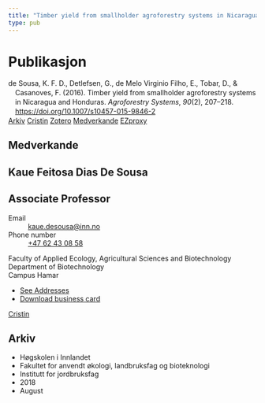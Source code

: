 ```yaml
---
title: "Timber yield from smallholder agroforestry systems in Nicaragua and Honduras"
type: pub
---
```

<h1>Publikasjon</h1>
<article id="csl-bib-container-Z3HJJDGF" class="csl-bib-container">
  <div class="csl-bib-body" style="line-height: 1.35; padding-left: 1em; text-indent:-1em;">
  <div class="csl-entry">de Sousa, K. F. D., Detlefsen, G., de Melo Virginio Filho, E., Tobar, D., &amp; Casanoves, F. (2016). Timber yield from smallholder agroforestry systems in Nicaragua and Honduras. <i>Agroforestry Systems</i>, <i>90</i>(2), 207&#x2013;218. <a href="https://doi.org/10.1007/s10457-015-9846-2">https://doi.org/10.1007/s10457-015-9846-2</a></div>
</div>
  <div class="csl-bib-buttons">
    <a href="#taxonomy-article-Z3HJJDGF" class="csl-bib-button">Arkiv</a>
    <a href="https://app.cristin.no/results/show.jsf?id=1603669" alt="Cristin URL" class="csl-bib-button">Cristin</a>
    <a href="http://zotero.org/groups/5022929/items/Z3HJJDGF" alt="Zotero URL" class="csl-bib-button">Zotero</a>
    <a href="#contributors-article-Z3HJJDGF" class="csl-bib-button">Medverkande</a>
    <a href="http://ezproxy.inn.no/login?url=https://doi.org/10.1007/s10457-015-9846-2" class="csl-bib-button">EZproxy</a>
  </div>
  <div id="csl-bib-meta-container-Z3HJJDGF"></div>
</article>
<div id="csl-bib-meta-Z3HJJDGF" class="csl-bib-meta">
  <article id="contributors-article-Z3HJJDGF" class="contributors-article">
    <h1>Medverkande</h1>
    <div class="personas">
<div class="vrtx-hinn-person-card">
<div class="photo">
<i class="lar la-user-circle missing-person"></i>
</div>
<div class="info">
<hgroup><h1>Kaue Feitosa Dias De Sousa</h1>
<h2>Associate Professor</h2>
</hgroup><dl>
<dt>Email</dt>
<dd>
<a href="mailto:kaue.desousa@inn.no">kaue.desousa@inn.no</a>
</dd>
<dt>Phone number</dt>
<dd><a href="tel:+4762430858">
+47 62 43 08 58
</a></dd>
</dl>
<p>
Faculty of Applied Ecology, Agricultural Sciences and Biotechnology<br>
Department of Biotechnology<br>
Campus Hamar
</p>
<ul class="vrtx-hinn-links">
<li><a href="https://www.inn.no/finn-en-ansatt/kaue-desousa.html#vrtx-hinn-addresses">See Addresses</a></li>
<li><a href="https://www.inn.no/finn-en-ansatt/kaue-desousa.html?vrtx=vcf">Download business card</a></li>
</ul>
</div>
</div>
<a href="https://app.cristin.no/persons/show.jsf?id=994113" alt="Cristin URL" class="personas-cristin">Cristin</a>
</div>
  </article>
  <article id="taxonomy-article-Z3HJJDGF" class="taxonomy-article">
    <h1>Arkiv</h1>
    <ul>
      <li>Høgskolen i Innlandet</li>
      <li>Fakultet for anvendt økologi, landbruksfag og bioteknologi</li>
      <li>Institutt for jordbruksfag</li>
      <li>2018</li>
      <li>August</li>
    </ul>
  </article>
</div>
